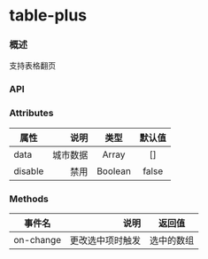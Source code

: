 # table-plus

### 概述

支持表格翻页


<vuep template="#example" :options="{ theme: 'mdn-like' }"></vuep>

<script v-pre type="text/x-template" id="example">
<template>
    <div class='ex-table-plus'>
        <table-plus id='td-tablePlus' :options='tableOp' @on-selection-change="selectionChange">
        </table-plus>
    </div>
</template>
<script>
import utils from '../../src/lib/utils'

export default {
    data() {
        return {
            tableOp: {
                btnWords: '研究区域',
                callback: '',
                searchHolder: '搜索店铺名称',
                tips: '文件上传',
                columns: [{
                    type: 'selection',
                    width: 64,
                    align: 'center',
                    fixed: 'left',
                }, {
                    title: '区域名称',
                    key: 'name',
                    width: 302,
                    fixed: 'left',
                    //slbs-652 done
                    ellipsis: true,
                    render: (h, params) => {
                        //https://jira.tendcloud.com/browse/SLBS-719
                        const name = params.row.name;
                        if (params.row.status === "SUCCESS") {
                            return h('span', {
                                attrs: {
                                    title: name,
                                    class: 'success'
                                }
                            }, name);
                        } else {
                            return h('span', {
                                attrs: {
                                    title: name,
                                    class: 'building'
                                }
                            }, name);
                        }
                    }
                }, {
                    title: '城市',
                    key: 'city',
                    width: 140,
                    ellipsis: true,
                    render: (h, params) => {
                        const city = params.row.city
                        return h('span', {
                            attrs: {
                                title: city
                            }
                        }, city);
                    }
                }, {
                    title: '辐射范围',
                    key: 'serviceScope',
                    width: 160,
                    render: (h, params) => {
                        switch (params.row.serviceType) {
                            //1:步行，2：开车，3：圆，4：多边形
                            case 1:
                                return h('span', `步行${params.row.serviceScope}分钟`);
                            case 2:
                                return h('span', `驾车${params.row.serviceScope}分钟`);
                            case 3:
                                return h('span', `半径${params.row.serviceScope}m`);
                            case 4:
                                return h('span', '多边形区域');
                            default:
                                return h('span', params.row.serviceScope);
                        }
                    }
                }, {
                    title: '服务区域',
                    key: 'serviceArea',
                    width: 120,
                    sortable: true,
                    render: (h, params) => {
                        return h('span', params.row.serviceArea);
                    }
                }, {
                    title: '状态',
                    key: 'status',
                    width: 100,
                    //SLBS-845:研究区域列表调整
                    render: (h, params) => {
                        let result = '',
                            status = params.row.status
                        switch (status) {
                            case 'SUCCESS':
                                result = '正常'
                                break
                            case 'ERROR':
                                result = '构建失败'
                                break
                            case 'BUILDING':
                                result = '构建中'
                                break
                            default:
                                result = ''
                                break
                        }
                        return h('span', result)
                    }
                }, {
                    title: ' ',
                    key: 'action',
                    // width: 66,
                    align: 'center',
                    render: (h, params) => {
                        return h('div', [
                            h('a', {
                                'class': {
                                    'icon-delete': true
                                },
                                style: {
                                    border: 'none',
                                    pointer: 'cursor',
                                    fontSize: '20px',
                                    visibility: 'hidden'
                                },
                                on: {
                                    click: () => {
                                        if (this.$utils.accountDemo()) {
                                            this.$Message.error({
                                                content: 'Demo数据，无法操作',
                                                maxCount: 1
                                            });
                                            return;
                                        }
                                        //调用接口deleteIntentionStore，删除意向门店
                                        this.deleteIntentionShop(params);
                                    }
                                }
                            }, '')
                        ]);
                    }
                }],
                data: [],
                isDelete: true,
            },
            pageList: [{ "serviceType": 3, "score": 44.0, "lng": "116.643422281780261", "polygon": null, "serviceArea": 125600.0, "city": "北京市", "brandId": 240, "name": "麦当劳(迎宾中路餐厅)", "serviceScope": 200, "id": 2290, "lat": "40.321470735564624", "status": "SUCCESS" }]
        }
    },
    mounted() {
        this.tableOp.data = this.pageList;
    },
    methods: {
        selectionChange(value) {
            // this.deleteList = value;
            console.log(value)
        },
    }
}

</script>
<style scoped>


</style>
<style>
.ex-table-plus {
    margin-top: 25px;
    margin-bottom: 50px;
    width: 100%;
    position: relative;
    -webkit-box-shadow: 0 1px 2px 0 rgba(23, 35, 61, 0.35);
    box-shadow: 0 1px 2px 0 rgba(23, 35, 61, 0.35);
    max-width: 1000px;
}

</style>

</script>



### API

### Attributes

| 属性        | 说明   |  类型  |  默认值 |
| --------   | -----:  | :----:  | :----:  |
| data    | 城市数据 |   Array    |   []    |
| disable    | 禁用 |   Boolean    |   false    |


### Methods

| 事件名        | 说明   |  返回值  |
| --------   | -----:  | :----:  |
| on-change    | 更改选中项时触发 |   选中的数组    |